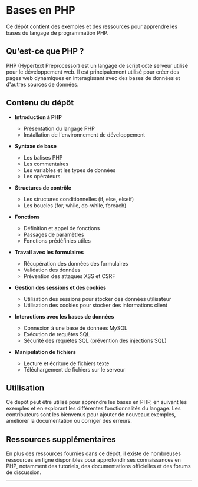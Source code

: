 # Bases en PHP

Ce dépôt contient des exemples et des ressources pour apprendre les bases du langage de programmation PHP.

## Qu'est-ce que PHP ?

PHP (Hypertext Preprocessor) est un langage de script côté serveur utilisé pour le développement web. Il est principalement utilisé pour créer des pages web dynamiques en interagissant avec des bases de données et d'autres sources de données.

## Contenu du dépôt

- **Introduction à PHP**

  - Présentation du langage PHP
  - Installation de l'environnement de développement

- **Syntaxe de base**

  - Les balises PHP
  - Les commentaires
  - Les variables et les types de données
  - Les opérateurs

- **Structures de contrôle**

  - Les structures conditionnelles (if, else, elseif)
  - Les boucles (for, while, do-while, foreach)

- **Fonctions**

  - Définition et appel de fonctions
  - Passages de paramètres
  - Fonctions prédéfinies utiles

- **Travail avec les formulaires**

  - Récupération des données des formulaires
  - Validation des données
  - Prévention des attaques XSS et CSRF

- **Gestion des sessions et des cookies**

  - Utilisation des sessions pour stocker des données utilisateur
  - Utilisation des cookies pour stocker des informations client

- **Interactions avec les bases de données**

  - Connexion à une base de données MySQL
  - Exécution de requêtes SQL
  - Sécurité des requêtes SQL (prévention des injections SQL)

- **Manipulation de fichiers**
  - Lecture et écriture de fichiers texte
  - Téléchargement de fichiers sur le serveur

## Utilisation

Ce dépôt peut être utilisé pour apprendre les bases en PHP, en suivant les exemples et en explorant les différentes fonctionnalités du langage. Les contributeurs sont les bienvenus pour ajouter de nouveaux exemples, améliorer la documentation ou corriger des erreurs.

## Ressources supplémentaires

En plus des ressources fournies dans ce dépôt, il existe de nombreuses ressources en ligne disponibles pour approfondir ses connaissances en PHP, notamment des tutoriels, des documentations officielles et des forums de discussion.

---
